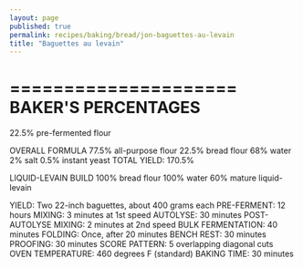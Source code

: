 ```yaml
---
layout: page
published: true
permalink: recipes/baking/bread/jon-baguettes-au-levain
title: "Baguettes au levain"
---
```


=====================
BAKER'S PERCENTAGES
=====================
22.5% pre-fermented flour

OVERALL FORMULA
77.5% all-purpose flour
22.5% bread flour
68% water
2% salt
0.5% instant yeast
TOTAL YIELD: 170.5%

LIQUID-LEVAIN BUILD
100% bread flour
100% water
60% mature liquid-levain

YIELD: Two 22-inch baguettes, about 400 grams each
PRE-FERMENT: 12 hours
MIXING: 3 minutes at 1st speed
AUTOLYSE: 30 minutes
POST-AUTOLYSE MIXING: 2 minutes at 2nd speed
BULK FERMENTATION: 40 minutes
FOLDING: Once, after 20 minutes
BENCH REST: 30 minutes
PROOFING: 30 minutes
SCORE PATTERN: 5 overlapping diagonal cuts
OVEN TEMPERATURE: 460 degrees F (standard)
BAKING TIME: 30 minutes
